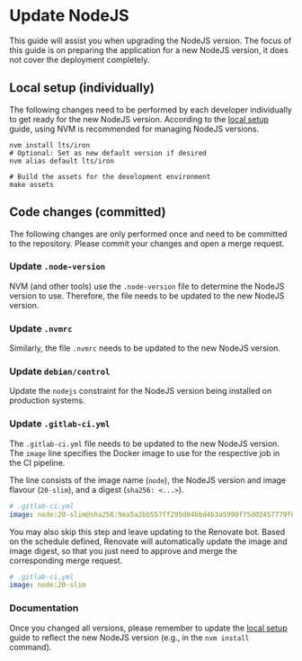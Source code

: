 # Update NodeJS

This guide will assist you when upgrading the NodeJS version. The focus of this guide is on preparing the application for a new NodeJS
version, it does not cover the deployment completely.

## Local setup (individually)

The following changes need to be performed by each developer individually to get ready for the new NodeJS version.
According to the [local setup](./index.md) guide, using NVM is recommended for managing NodeJS versions.

```shell
nvm install lts/iron
# Optional: Set as new default version if desired
nvm alias default lts/iron

# Build the assets for the development environment
make assets
```

## Code changes (committed)

The following changes are only performed once and need to be committed to the repository.
Please commit your changes and open a merge request.

### Update `.node-version`

NVM (and other tools) use the `.node-version` file to determine the NodeJS version to use. Therefore, the file needs to be
updated to the new NodeJS version.

### Update `.nvmrc`

Similarly, the file `.nvmrc` needs to be updated to the new NodeJS version.

### Update `debian/control`

Update the `nodejs` constraint for the NodeJS version being installed on production systems.

### Update `.gitlab-ci.yml`

The `.gitlab-ci.yml` file needs to be updated to the new NodeJS version. The `image` line specifies the Docker image to
use for the respective job in the CI pipeline.

The line consists of the image name (`node`), the NodeJS version and image flavour (`20-slim`), and a digest  (`sha256: <...>`).

```yaml
# .gitlab-ci.yml
image: node:20-slim@sha256:9ea5a2bb557ff295d04bbd4b3a5990f75d02457779f60026279c2795b84b22b0
```

You may also skip this step and leave updating to the Renovate bot. Based on the schedule defined, Renovate will automatically update the image and image digest, so that you just need to approve and merge the corresponding merge request.

```yaml
# .gitlab-ci.yml
image: node:20-slim
```

### Documentation

Once you changed all versions, please remember to update the
[local setup](./index.md) guide to reflect the new NodeJS version (e.g., in the `nvm install` command).
